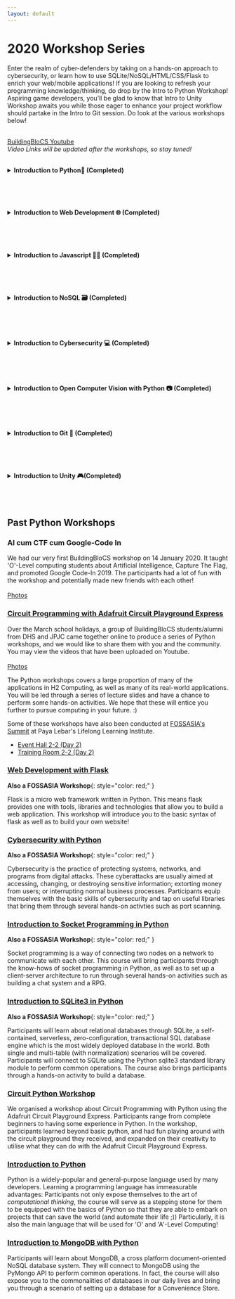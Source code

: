 ```yaml
---
layout: default
---
```


# 2020 Workshop Series

Enter the realm of cyber-defenders by taking on a hands-on approach to cybersecurity, or learn how to use SQLite/NoSQL/HTML/CSS/Flask to enrich your web/mobile applications! If you are looking to refresh your programming knowledge/thinking, do drop by the Intro to Python Workshop! Aspiring game developers, you’ll be glad to know that Intro to Unity Workshop awaits you while those eager to enhance your project workflow should partake in the Intro to Git session. Do look at the various workshops below!

<br><a class="btn" href="https://www.youtube.com/channel/UCWQmrxGbwU4jFBCJf7rPoFQ">BuildingBloCS Youtube</a>
<br><i>Video Links will be updated after the workshops, so stay tuned!</i><br><br>

<div>
<details>
<summary><strong>Introduction to Python🐍 (Completed)</strong></summary><br>

By the end of the workshop, participants would learn  <br />
<ul>
  <li>The basics of python</li>
  <li>If statements, lists, loops</li>
  <li>Create some simple programs (e.g. mark to grade converter/calculator) </li>
</ul>

<br><br><strong>Prerequisites:</strong> Nothing much other than a desire to learn!<br><br>

<a class="btn" href="https://youtu.be/v6thpmA7w-o">View Video</a>
</details><br><br>

<br><details>
<summary><strong>Introduction to Web Development 🌐 (Completed)</strong></summary><br>
<img src="https://yogendra.me/2017/07/20/migration-mania/html-js-css.png" style="width:130px;">
<br><strong>Learning to build a efficient web application quickly is increasingly important. This workshop (and more) will equip you with the skills and tools to build your own web application. Here are some of the tools you will learn!</strong><br><br>
  
<strong>Timing for 17 May: 1400-1600</strong><br><br>

Flask is used as a web-framework. This will form the basis for the web-application.<br><br>Participants will also learn about the basics of HTML (Markup Language for the Web) and CSS (Casacading Style Sheets for nice designs), along with other frameworks to improve their website's user interface and experience.<br><br>
SQL forms an important part in our applications, by helping to store a variety of user data!<br>
Participants will explore the concepts of:
- normalized databases
- simple sql queries
- various sql technologies and their pros and cons 

<br><br><strong>Prerequisites:</strong> Basic Knowledge of Python (Intro to Python Workshop)<br><br>

<a class="btn" href="https://youtu.be/e860nw5CemU">View Video of Part 1</a>
</details><br><br>

<br><details>
<summary><strong>Introduction to Javascript 🏃‍♀️ (Completed)</strong></summary><br>

JavaScript is an extremely popular programming language used primarily by Web 
browsers to create a dynamic and interactive experience for the user. 
Most of the functions and applications that make the Internet 
indispensable to modern life are coded in some form of JavaScript. 
<br><br>
At the end of the course, participants will be able to create a simple <strong>discord bot
that tells you the time using nodejs</strong><br/><br/>

<a class="btn" href="https://youtu.be/fsfcamcTUp8">View Video</a>
</details><br><br>

<br><details>
<summary><strong>Introduction to NoSQL 🗃 (Completed)</strong></summary><br>

<strong>Timing: 1700-1900</strong><br><br>

After learning SQL, why not learn NoSQL? NoSQL databases (aka "not only SQL") are non tabular, and store data differently than relational tables (aka SQL). <br>
NoSQL databases come in a variety of types based on their data model. The main types are document, key-value, wide-column, and graph. They provide flexible schemas and scale easily with large amounts of data and high user loads.
  
<br><br><strong>Prerequisites:</strong> Basic Knowledge of Python (Intro to Python Workshop), Github account<br/><br/>

<a class="btn" href="https://www.youtube.com/watch?v=UkuTpApZkrM">View Video</a>
</details><br><br>

<br><details>
<summary><strong>Introduction to Cybersecurity 💻 (Completed)</strong></summary><br>

<strong>Timing: 1000-1200</strong><br><br>

Cyberattacks are increasingly becoming more common, while our reliance on digital systems has increased significantly. A sound understanding of cybersecurity principles would thus go a long way in helping to ensure one stays cyber secure.<br>

In this course, we will be embarking on a Capture-the-Flag style competition where participants will go through some Basic Web/ Forensics/ Cryptography Concepts.   
  
<br><br><strong>Prerequisites:</strong> Basic Knowledge of Python would be helpful (Intro to Python Workshop)

<a class="btn" href="https://youtu.be/rGU6OluT-o4">View Video</a>
</details><br><br>

<br><details>
<summary><strong>Introduction to Open Computer Vision with Python 📷 (Completed)</strong></summary><br>
<img src="https://user-images.githubusercontent.com/47784720/80275797-349dab80-8716-11ea-8b11-ce656342ae73.png" alt="EdgeDunmanHigh" style="max-width:90%;"/>
<br><strong>Part 1 (Timing: 1000-1200)</strong><br>
Open CV is a powerful library used to analyse images and videos! Equip 
youselves with the knowledge about the various Open CV features. In Part 1,
we will be introducing the fundamentals of opencv, starting with Trackbars and
Histograms (both static and video analysis)

<br><br><strong>Part 2 (Timing: 1000-1200)</strong><br>
In Part 2, We will be learning how to make use of the slider trackbars to isolate
certain colors of an image. We will also explore the math behind Canny Edge 
Detection. Participants will also get to embark on a future project!

<br><br><strong>Prerequisites:</strong> Basic Knowledge of Python (Intro to Python Workshop)
<a class="btn" href="https://youtu.be/KCQNqL-T20c">View Video of Part 1</a>
<a class="btn" href="https://youtu.be/1McxruHQGQo">View Video of Part 2</a>
</details><br><br>

<br><details>
<summary><strong>Introduction to Git 🌲 (Completed)</strong></summary><br>
  <a class="btn" href="https://youtu.be/NoEky790IaI">View Video</a>
<strong>Timing: 1500-1630</strong><br><br>
  
Open source development is increasingly prevalent in software development, powering many devices that we use daily. Originally developed for the managing the Linux Operating System, Git is an extremely powerful tool for managing computing projects.<br><br>
Participants will learn what Git is and how it is different from GitHub, what programmers can use Git for, learn to perform basic operations (commit, pull etc) using a Git GUI Client, perform simple collaborative operations (merge, forking) and understand the use of pull requests in working on public open source projects
  
<br><br><strong>Prerequisites:</strong> A little knowledge of terminal/Command Prompt commands would be helpful but not essential
<!---
<a class="btn" href="">View Video</a>
-->
</details><br><br>

<br><details>
<summary><strong>Introduction to Unity 🎮(Completed)</strong></summary><br>
  <a class="btn" href="https://youtu.be/DQSdK0O2aOs">View Video</a>
<strong>Timing: 1000-1200</strong><br><br>

Participants will be introduced to the the Game Loop, 2D Space, Collision detection, and make a simple game involving moving the player character.
  
<br><br><strong>Prerequisites:</strong> Knowledge of C# programming would be useful, but not required.
As for programming knowledge, its mainly going to be variables:
<pre class="line-numbers">
  <code class="language-aspnet">
Vector3 direction = new Vector3(1,1,1);
  </code>
</pre>
and if else statements:<br>
<pre class="line-numbers">
  <code class="language-aspnet">
if (Input.GetButtonDown('Jump')){
  transform.translate(direction);
}
  </code>
</pre>

<!---
<a class="btn" href="">View Video</a>
-->
</details><br>
</div><br><br>

## Past Python Workshops
### AI cum CTF cum Google-Code In
We had our very first BuildingBloCS workshop on 14 January 2020. It taught 'O'-Level computing students about Artificial Intelligence, Capture The Flag, and promoted Google Code-In 2019. The participants had a lot of fun with the workshop and potentially made new friends with each other! <br><br>
<a class="btn" href="https://photos.app.goo.gl/ToVkPLV3zoNLuNqy8">Photos</a>

### [Circuit Programming with Adafruit Circuit Playground Express](https://youtu.be/DsDeCd6VNj0)
Over the March school holidays, a group of BuildingBloCS students/alumni from DHS and JPJC came together online to produce a series of Python workshops, and we would like to share them with you and the community. You may view the videos that have been uploaded on Youtube.<br><br>
<a class="btn" href="https://photos.app.goo.gl/HWpBV3mRVwjM55ez5">Photos</a>

The Python workshops covers a large proportion of many of the applications in H2 Computing, as well as many of its real-world applications. You will be led through a series of lecture slides and have a chance to perform some hands-on activities. We hope that these will entice you further to pursue computing in your future. :)

Some of these workshops have also been conducted at [FOSSASIA's Summit](https://summit.fossasia.org/) at Paya Lebar's Lifelong Learning Institute.
* [Event Hall 2-2 (Day 2)](https://youtu.be/7eAAivicPmk)
* [Training Room 2-2 (Day 2)](https://youtu.be/CMJZ6SZIaRs)

### [Web Development with Flask](https://youtu.be/074b8o15Vnc)

**Also a FOSSASIA Workshop**{: style="color: red;" }

Flask is a micro web framework written in Python. This means flask provides one with tools, libraries and technologies that allow you to build a web application. This workshop will introduce you to the basic syntax of flask as well as to build your own website!

### [Cybersecurity with Python](https://youtu.be/P5ti4jgk7eQ)

**Also a FOSSASIA Workshop**{: style="color: red;" }

Cybersecurity is the practice of protecting systems, networks, and programs from digital attacks. These cyberattacks are usually aimed at accessing, changing, or destroying sensitive information; extorting money from users; or interrupting normal business processes. Participants equip themselves with the basic skills of cybersecurity and tap on useful libraries that bring them through several hands-on activties such as port scanning.

### [Introduction to Socket Programming in Python](https://youtu.be/T248IPVosR4)

**Also a FOSSASIA Workshop**{: style="color: red;" }

Socket programming is a way of connecting two nodes on a network to communicate with each other. This course will bring participants through the know-hows of socket programming in Python, as well as to set up a client-server architecture to run through several hands-on activities such as building a chat system and a RPG.

### [Introduction to SQLite3 in Python]()

**Also a FOSSASIA Workshop**{: style="color: red;" }

Participants will learn about relational databases through SQLite, a self-contained, serverless, zero-configuration, transactional SQL database engine which is the most widely deployed database in the world. Both single and multi-table (with normalization) scenarios will be covered. Participants will connect to SQLite using the Python sqlite3 standard library module to perform common operations. The course also brings participants through a hands-on activity to build a database.

### [Circuit Python Workshop](https://youtu.be/DsDeCd6VNj0)
We organised a workshop about Circuit Programming with Python using the Adafruit Circuit Playground Express. Participants range from complete beginners to having some experience in Python. In the workshop, participants learned beyond basic python, and had fun playing around with the circuit playground they received, and expanded on their creativity to utilise what they can do with the Adafruit Circuit Playground Express.

### [Introduction to Python](https://youtu.be/Ms0BERdaIeI) 
Python is a widely-popular and general-purpose language used by many developers. Learning a programming language has immeasurable advantages: Participants not only expose themselves to the art of _computational thinking_, the course will serve as a stepping stone for them to be equipped with the basics of Python so that they are able to embark on projects that can save the world (and automate their life ;)) Particularly, it is also the main language that will be used for 'O' and 'A'-Level Computing!

### [Introduction to MongoDB with Python](https://youtu.be/Gs3zYwtDXEw)
Participants will learn about MongoDB, a cross platform document-oriented NoSQL database system. They will connect to MongoDB using the PyMongo API to perform common operations. In fact, the course will also expose you to the commonalities of databases in our daily lives and bring you through a scenario of setting up a database for a Convenience Store.
